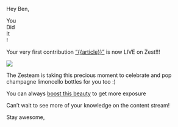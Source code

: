Hey Ben,

You \
Did \
It \
!

Your very first contribution [“{{article}}”]({{domain}}) is now LIVE on
Zest!!!

![](https://media.giphy.com/media/W9G8OK82R3dfO/giphy.gif)

The Zesteam is taking this precious moment to celebrate and pop
champagne limoncello bottles for you too :)

You can always [boost this
beauty](https://distilled.zest.is/zester/{{alias}}#boost) to get more
exposure

Can’t wait to see more of your knowledge on the content stream!

Stay awesome,
